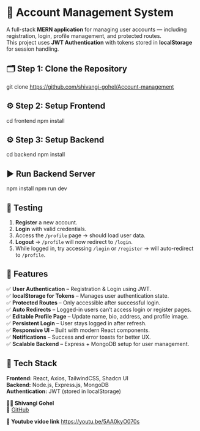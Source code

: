 # 🧾 Account Management System

A full-stack **MERN application** for managing user accounts — including registration, login, profile management, and protected routes.  
This project uses **JWT Authentication** with tokens stored in **localStorage** for session handling.

## 🗂 Step 1: Clone the Repository
git clone https://github.com/shivangi-gohel/Account-management

## ⚙️ Step 2: Setup Frontend
cd frontend 
npm install

## ⚙️ Step 3: Setup Backend
cd backend
npm install

## ▶️ Run Backend Server
npm install
npm run dev

## 🧪 Testing
1. **Register** a new account.  
2. **Login** with valid credentials.  
3. Access the `/profile` page → should load user data.  
4. **Logout** → `/profile` will now redirect to `/login`.  
5. While logged in, try accessing `/login` or `/register` → will auto-redirect to `/profile`.

## 🚀 Features

✅ **User Authentication** – Registration & Login using JWT.  
✅ **localStorage for Tokens** – Manages user authentication state.  
✅ **Protected Routes** – Only accessible after successful login.  
✅ **Auto Redirects** – Logged-in users can’t access login or register pages.  
✅ **Editable Profile Page** – Update name, bio, address, and profile image.  
✅ **Persistent Login** – User stays logged in after refresh.  
✅ **Responsive UI** – Built with modern React components.  
✅ **Notifications** – Success and error toasts for better UX.  
✅ **Scalable Backend** – Express + MongoDB setup for user management.  


## 🧩 Tech Stack

**Frontend:** React, Axios, TailwindCSS, Shadcn UI  
**Backend:** Node.js, Express.js, MongoDB  
**Authentication:** JWT (stored in localStorage) 


**👩‍💻 Shivangi Gohel**  
🔗 [GitHub](https://github.com/shivangi-gohel)  

**🔗 Youtube vidoe link**
https://youtu.be/5AA0kyO070s